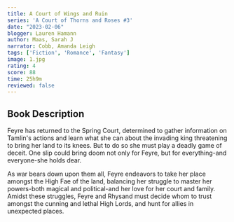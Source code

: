 ```yaml
---
title: A Court of Wings and Ruin
series: 'A Court of Thorns and Roses #3'
date: "2023-02-06"
blogger: Lauren Hamann
author: Maas, Sarah J
narrator: Cobb, Amanda Leigh
tags: ['Fiction', 'Romance', 'Fantasy']
image: 1.jpg
rating: 4
score: 88
time: 25h9m
reviewed: false
---
```


## Book Description

Feyre has returned to the Spring Court, determined to gather information on Tamlin's actions and learn what she can about the invading king threatening to bring her land to its knees. But to do so she must play a deadly game of deceit. One slip could bring doom not only for Feyre, but for everything-and everyone-she holds dear.

As war bears down upon them all, Feyre endeavors to take her place amongst the High Fae of the land, balancing her struggle to master her powers-both magical and political-and her love for her court and family. Amidst these struggles, Feyre and Rhysand must decide whom to trust amongst the cunning and lethal High Lords, and hunt for allies in unexpected places.
